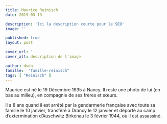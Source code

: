 ```yaml
---
title: Maurice Reinisch
date: 2019-03-13

description: 'Ici la description courte pour le SEO'
image: ''

published: true
layout: post

cover_url: ''
cover_alt: description de l'image

author: dvdn
famille:  "famille-reinisch"
tags: [ "Reinisch" ]
---
```


Maurice est né le 19 Décembre 1935 à Nancy. Il reste une photo de lui (en bas au milieu), en compagnie de ses frères et sœurs.

Il a 8 ans quand il est arrêté par la gendarmerie française avec toute sa famille le 10 janvier, transféré à Drancy le 12 janvier et déporté au camp d’extermination d’Auschwitz Birkenau le 3 février 1944, où il est assassiné.